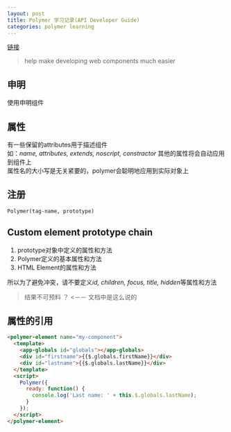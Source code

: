 ```yaml
---
layout: post
title: Polymer 学习记录(API Developer Guide)
categories: polymer learning
---
```


[链接](https://www.polymer-project.org/docs/polymer/polymer.html)


> help make developing web components much easier


## 申明

使用<polymer-element>申明组件


## 属性

有一些保留的attributes用于描述组件  
如：*name, attributes, extends, noscript, constractor*
其他的属性将会自动应用到组件上  
属性名的大小写是无关紧要的，polymer会聪明地应用到实际对象上


## 注册

```
Polymer(tag-name, prototype)
```

## Custom element prototype chain

1. prototype对象中定义的属性和方法
2. Polymer定义的基本属性和方法
3. HTML Element的属性和方法

所以为了避免冲突，请不要定义*id, children, focus, title, hidden*等属性和方法

> 结果不可预料 ？ <－－ 文档中是这么说的


## 属性的引用

```html
<polymer-element name="my-component">
  <template>
    <app-globals id="globals"></app-globals>
    <div id="firstname">{{$.globals.firstName}}</div>
    <div id="lastname">{{$.globals.lastName}}</div>
  </template>
  <script>
    Polymer({
      ready: function() { 
        console.log('Last name: ' + this.$.globals.lastName); 
      }
    });
  </script>
</polymer-element>
```




